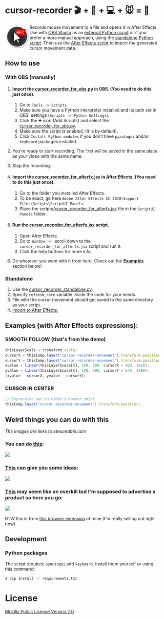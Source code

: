 # cursor-recorder :clapper: + :movie_camera: + :computer: + :mouse: = :sparkler: 

<img src="docs/img/logo.png" width="80" align="left" />

Records mouse movement to a file and opens it in After Effects. Use with [OBS Studio](https://github.com/obsproject/obs-studio) as an [external Python script][cursor_recorder_for_obs] or if you prefer a more manual approach, using the [standalone Python script][cursor_recorder_standalone]. Then use the [After Effects script][cursor_recorder_for_afterfx] to import the generated cursor movement data.


## How to use

### With OBS (manually)
1. #### Import the [cursor_recorder_for_obs.py][cursor_recorder_for_obs] in OBS. (You need to do this just once).
   1. Go to `Tools -> Scripts`.
   2. Make sure you have a Python interpreter installed and its path set in OBS' settings (`Scripts -> Python Settings`).
   3. Click the :heavy_plus_sign: icon (Add Scripts) and select the [cursor_recorder_for_obs.py][cursor_recorder_for_obs].
   4. Make sure the script is enabled. (It is by default).
   5. Click `Install Python modules` if you don't have `pyautogui` and/or `keyboard` packages installed.

2. You're ready to start recording. The *.txt will be saved in the same place as your video with the same name.
3. Stop the recording.
4. #### Import the [cursor_recorder_for_afterfx.jsx][cursor_recorder_for_afterfx] in After Effects. (You need to do this just once).
   1. Go to the folder you installed After Effects.
   2. To be exact, go here `Adobe After Effects CC 2019\Support Files\Scripts\ScriptUI Panels`.
   3. Place the scripts/[cursor_recorder_for_afterfx.jsx][cursor_recorder_for_afterfx] file in the `ScriptUI Panels` folder.
   
5. #### Run the [cursor_recorder_for_afterfx.jsx][cursor_recorder_for_afterfx] script.
   1. Open After Effects.
   2. Go to `Window -> ` scroll down to the `cursor_recorder_for_afterfx.jsx` script and run it.
   3. Click the help buttons for more info. 
   
6. Do whatever you want with it from here. Check out the [**Examples**](#examples-with-after-effects-expressions) section below! 
   
### Standalone
1. Use the [cursor_recorder_standalone.py][cursor_recorder_standalone].
2. Specify `refresh_rate` variable inside the code for your needs.
3. File with the cursor movement should get saved to the same directory as your script.
4. [Import to After Effects.](#run-the-cursor_recorder_for_afterfxjsx-script)
    
[cursor_recorder_for_obs]: ./scripts/cursor_recorder_for_obs.py
[cursor_recorder_for_afterfx]: ./scripts/cursor_recorder_for_afterfx.jsx
[cursor_recorder_standalone]: ./scripts/cursor_recorder_standalone.py

## Examples (with After Effects expressions):

### SMOOTH FOLLOW (that's from the demo)

```javascript
thisLayerScale = transform.scale;
cursorX = thisComp.layer("cursor-recorder-movement").transform.position[0];
cursorY = thisComp.layer("cursor-recorder-movement").transform.position[1];
xvalue = linear(thisLayerScale[0], 100, 200, cursorX + 960, 1920);
yvalue = linear(thisLayerScale[0], 100, 200, cursorY + 540, 1080);
[xvalue - cursorX, yvalue - cursorY];
```

### CURSOR IN CENTER

```javascript
// Expression set on video's anchor point
thisComp.layer("cursor-recorder-movement").transform.position;
```

## Weird things you can do with this
*The images are links to streamable.com*

### You can do [this][vortex-thing-video]:

[<img src="https://i.imgur.com/J4mLmbn.png" height="200" />][vortex-thing-video]

[vortex-thing-video]: https://streamable.com/ceebw

### [This][ideas-video] can give you some ideas:

[<img src="https://i.imgur.com/NofznGx.png" height="200" />][ideas-video]

[ideas-video]: https://streamable.com/zk1yi

### [This][overkill-video] may seem like an overkill but I'm supposed to advertise a product so here you go:

[<img src="https://i.imgur.com/HPZONha.png" height="200" />][overkill-video]

[overkill-video]: https://streamable.com/rvdxr

BTW this is from [this browser extension](https://github.com/JakubKoralewski/google-calendar-box-select) of mine (I'm really selling out right now)

## Development

### Python packages

The script requires: `pyautogui` and `keyboard`. Install them yourself or using this command:

```sh
$ pip install -r requirements.txt
```

# License
[Mozilla Public License Version 2.0](LICENSE)
